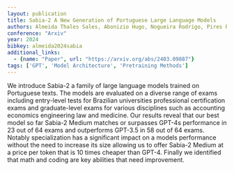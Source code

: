 ```yaml
---
layout: publication
title: Sabia-2 A New Generation of Portuguese Large Language Models
authors: Almeida Thales Sales, Abonizio Hugo, Nogueira Rodrigo, Pires Ramon
conference: "Arxiv"
year: 2024
bibkey: almeida2024sabia
additional_links:
  - {name: "Paper", url: "https://arxiv.org/abs/2403.09887"}
tags: ['GPT', 'Model Architecture', 'Pretraining Methods']
---
```

We introduce Sabia-2 a family of large language models trained on Portuguese texts. The models are evaluated on a diverse range of exams including entry-level tests for Brazilian universities professional certification exams and graduate-level exams for various disciplines such as accounting economics engineering law and medicine. Our results reveal that our best model so far Sabia-2 Medium matches or surpasses GPT-4s performance in 23 out of 64 exams and outperforms GPT-3.5 in 58 out of 64 exams. Notably specialization has a significant impact on a models performance without the need to increase its size allowing us to offer Sabia-2 Medium at a price per token that is 10 times cheaper than GPT-4. Finally we identified that math and coding are key abilities that need improvement.
